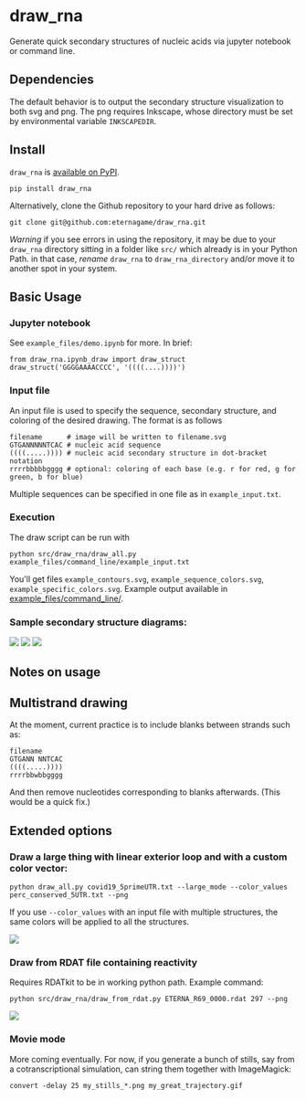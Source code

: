# draw_rna

Generate quick secondary structures of nucleic acids via jupyter notebook or command line.

## Dependencies

The default behavior is to output the secondary structure visualization to both svg and png. The png requires Inkscape, whose directory must be set by environmental variable `INKSCAPEDIR`.

## Install
`draw_rna` is [available on PyPI](https://pypi.org/project/draw-rna/).

`pip install draw_rna`

Alternatively, clone the Github repository to your hard drive as follows:

`git clone git@github.com:eternagame/draw_rna.git`

*Warning* if you see errors in using the repository, it may be due to your `draw_rna` directory sitting in a folder like `src/` which already is in your Python Path. in that case, *rename* `draw_rna` to `draw_rna_directory` and/or move it to another spot in your system.

## Basic Usage

### Jupyter notebook

See `example_files/demo.ipynb` for more. In brief:

```
from draw_rna.ipynb_draw import draw_struct
draw_struct('GGGGAAAACCCC', '((((....))))')
```

### Input file

An input file is used to specify the sequence, secondary structure, and coloring of the desired drawing. The format is as follows

```
filename      # image will be written to filename.svg
GTGANNNNNTCAC # nucleic acid sequence
((((.....)))) # nucleic acid secondary structure in dot-bracket notation
rrrrbbbbbgggg # optional: coloring of each base (e.g. r for red, g for green, b for blue)
```

Multiple sequences can be specified in one file as in `example_input.txt`.

### Execution

The draw script can be run with

```
python src/draw_rna/draw_all.py example_files/command_line/example_input.txt
```

You'll get files `example_contours.svg`, `example_sequence_colors.svg`, `example_specific_colors.svg`. Example output available in [example_files/command_line/](example_files/command_line/).
  
### Sample secondary structure diagrams:

![](example_files/command_line/example_sequence_colors.png) ![](example_files/command_line/example_specific_colors.png) ![](example_files/command_line/example_contours.png)

## Notes on usage

## Multistrand drawing

At the moment, current practice is to include blanks between strands such as:
```
filename     
GTGANN NNTCAC
((((.....))))
rrrrbbwbbgggg
```
And then remove nucleotides corresponding to blanks afterwards. (This would be a quick fix.)

## Extended options

### Draw a large thing with linear exterior loop and with a custom color vector:

`python draw_all.py covid19_5primeUTR.txt --large_mode --color_values perc_conserved_5UTR.txt --png`

If you use `--color_values` with an input file with multiple structures, the same colors will be applied to all the structures.

![](example_files/COVID_5UTR.png)

### Draw from RDAT file containing reactivity

Requires RDATkit to be in working python path. Example command:

`python src/draw_rna/draw_from_rdat.py ETERNA_R69_0000.rdat 297 --png`

![](example_files/ETERNA_R69_0000_297.png)

### Movie mode

More coming eventually. For now, if you generate a bunch of stills, say from a cotranscriptional simulation, can string them together with ImageMagick:

`convert -delay 25 my_stills_*.png my_great_trajectory.gif`
